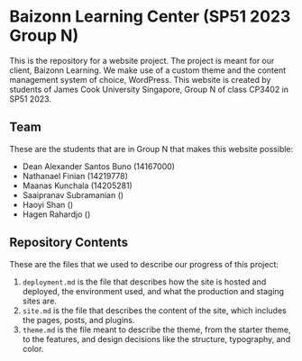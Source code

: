 # Baizonn Learning Center (SP51 2023 Group N)

This is the repository for a website project.
The project is meant for our client, Baizonn Learning.
We make use of a custom theme and the content management system of choice, WordPress.
This website is created by students of James Cook University Singapore, Group N of class CP3402 in SP51 2023.

## Team

These are the students that are in Group N that makes this website possible:
- Dean Alexander Santos Buno (14167000)
- Nathanael Finian (14219778)
- Maanas Kunchala (14205281)
- Saaipranav Subramanian ()
- Haoyi Shan ()
- Hagen Rahardjo ()

## Repository Contents

These are the files that we used to describe our progress of this project:
1. `deployment.md` is the file that describes how the site is hosted and deployed, the environment used, and what the production and staging sites are.
2. `site.md` is the file that describes the content of the site, which includes the pages, posts, and plugins.
3. `theme.md` is the file meant to describe the theme, from the starter theme, to the features, and design decisions like the structure, typography, and color.